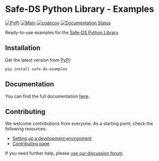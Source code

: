 # Safe-DS Python Library - Examples

[![PyPI](https://img.shields.io/pypi/v/safe-ds-examples)](https://pypi.org/project/safe-ds-examples)
[![Main](https://github.com/Safe-DS/Library-Examples/actions/workflows/main.yml/badge.svg)](https://github.com/Safe-DS/Library-Examples/actions/workflows/main.yml)
[![codecov](https://codecov.io/gh/Safe-DS/Library-Examples/branch/main/graph/badge.svg?token=X5CU9V952H)](https://codecov.io/gh/Safe-DS/Library-Examples)
[![Documentation Status](https://readthedocs.org/projects/stdlib-examples/badge/?version=stable)](https://library-examples.safeds.com)

Ready-to-use examples for the [Safe-DS Python Library](https://github.com/Safe-DS/Library).

## Installation

Get the latest version from [PyPI](https://pypi.org/project/safe-ds-examples):

```shell
pip install safe-ds-examples
```

## Documentation

You can find the full documentation [here](https://library-examples.safeds.com).

## Contributing

We welcome contributions from everyone. As a starting point, check the following resources:

* [Setting up a development environment](https://library-examples.safeds.com/en/latest/development/environment/)
* [Contributing page](https://github.com/Safe-DS/Library-Examples/contribute)

If you need further help, please [use our discussion forum][forum].

[forum]: https://github.com/orgs/Safe-DS/discussions
